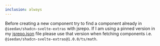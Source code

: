 ```yaml
---
inclusion: always
---
```

Before creating a new component try to find a component already in `@ieedan/shadcn-svelte-extras` with jsrepo. If I am using a pinned version in my [jsrepo.json](mdc:jsrepo.json) file please use that version when fetching components i.e. `@ieedan/shadcn-svelte-extras@1.0.0/ts/math`. 
